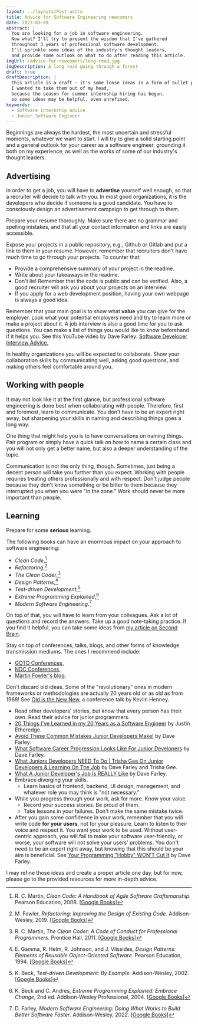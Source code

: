 ```yaml
---
layout: ../layouts/Post.astro
title: Advice for Software Engineering newcomers
date: 2023-03-09
abstract: |
  You are looking for a job in software engineering.
  Now what? I'll try to present the wisdom that I've gathered
  throughout 3 years of professional software development.
  I'll sprinkle some ideas of the industry's thought leaders,
  and provide some outlook on what to do after reading this article.
imgUrl: /advice-for-newcomers/long-road.jpg
imgDescription: A long road going through a forest
draft: true
draftDescription: |
  This article is a draft — it's some loose ideas in a form of bullet points.
  I wanted to take them out of my head,
  because the season for summer internship hiring has begun,
  so some ideas may be helpful, even unrefined.
keywords:
  - Software internship advice
  - Junior Software Engineer
---
```


Beginnings are always the hardest,
the most uncertain and stressful moments,
whatever we want to start.
I will try to give a solid starting point
and a general outlook for your career
as a software engineer,
grounding it both on my experience,
as well as the works of some of our industry's thought leaders.

## Advertising

In order to get a job,
you will have to **advertise** yourself well enough,
so that a recruiter will decide to talk with you.
In most good organizations,
it is the developers who decide
if someone is a good candidate.
You have to consciously design an advertisement campaign
to get through to them.

Prepare your resume thoroughly.
Make sure there are no grammar and spelling mistakes,
and that all your contact information and links
are easily accessible.

Expose your projects in a public repository,
e.g., Github or Gitlab
and put a link to them in your resume.
However, remember that recruiters
don't have much time to go through your projects.
To counter that:

- Provide a comprehensive summary of your project in the readme.
- Write about your takeaways in the readme.
- Don't lie! Remember that the code is public and can be verified.
  Also, a good recruiter will ask you about your projects on an interview.
- If you apply for a web development position,
  having your own webpage is always a good idea.

Remember that your main goal is to show
what **value** you can give for the employer.
Look what your potential employers need
and try to learn more or make a project about it.
A job interview is also a good time for you to ask questions.
You can make a list of things
you would like to know beforehand
if it helps you.
See this YouTube video by Dave Farley:
[Software Developer Interview Advice.](https://youtu.be/osnOY5zgdMI)

In healthy organizations you will be expected to collaborate.
Show your collaboration skills by communicating well,
asking good questions,
and making others feel comfortable around you.

## Working with people

It may not look like it at the first glance,
but professional software engineering is done best
when collaborating with people.
Therefore, first and foremost, learn to communicate.
You don't have to be an expert right away,
but sharpening your skills in naming and describing things
goes a long way.

One thing that might help you
is to have conversations on naming things.
Pair program or simply have a quick talk
on how to name a certain class
and you will not only get a better name,
but also a deeper understanding of the topic.

Communication is not the only thing, though.
Sometimes, just being a decent person
will take you further than you expect.
Working with people requires treating others
professionally and with respect.
Don't judge people because they don't know something
or be bitter to them because they interrupted you
when you were "in the zone."
Work should never be more important than people.

## Learning

Prepare for some **serious** learning.

The following books can have an enormous impact
on your approach to software engineering:

- _Clean Code_,[^clean-code]
- _Refactoring_,[^refactoring]
- _The Clean Coder_,[^the-clean-coder]
- _Design Patterns_,[^design-patterns]
- _Test-driven Development_,[^test-driven-development]
- _Extreme Programming Explained_,[^extreme-programming-explained]
- _Modern Software Engineering_.[^modern-software-engineering]

On top of that, you will have to learn from your colleagues.
Ask a lot of questions and record the answers.
Take up a good note-taking practice. If you find it helpful,
you can take some ideas
from [my article on Second Brain](https://blog.sewera.dev/second-brain).

Stay on top of conferences, talks, blogs,
and other forms of knowledge transmission mediums.
The ones I recommend include:

- [GOTO Conferences,](https://www.youtube.com/@GOTO-)
- [NDC Conferences,](https://www.youtube.com/@NDC)
- [Martin Fowler's blog.](https://martinfowler.com)

Don't discard old ideas.
Some of the "revolutionary" ones in modern frameworks
or methodologies are actually 20 years old or as old as from 1968!
See [Old is the New New,](https://youtu.be/AbgsfeGvg3E)
a conference talk by Kevlin Henney.

- Read other developers' stories, but know that every person has their own.
  Read their advice for junior programmers.
- [20 Things I've Learned in my 20 Years as a Software Engineer](https://www.simplethread.com/20-things-ive-learned-in-my-20-years-as-a-software-engineer/)
  by Justin Etheredge.
- [Avoid These Common Mistakes Junior Developers Make!](https://youtu.be/5g3dK2DgW-k)
  by Dave Farley.
- [What Software Career Progression Looks Like For Junior Developers](https://youtu.be/lDQIYYakJGw)
  by Dave Farley.
- [What Juniors Developers NEED To Do | Trisha Gee On Junior Developers & Learning On The Job](https://youtu.be/IYT02hnQbfA)
  by Dave Farley and Trisha Gee.
- [What A Junior Developer's Job Is REALLY Like](https://youtu.be/Va4Ba4VtOKw)
  by Dave Farley.
- Embrace diverging your skills.
  - Learn basics of frontend, backend, UI design, management,
    and whatever role you may think is "not necessary."
- While you progress through your work, ask for more. Know your value.
  - Record your success stories. Be proud of them.
  - Take lessons in your failures. Don't make the same mistake twice.
- After you gain some confidence in your work,
  remember that you will write code **for your users**,
  not for your pleasure. Learn to listen to their voice and respect it.
  You want your work to be used. Without user-centric approach,
  you will fail to make your software user-friendly,
  or worse, your software will not solve your users' problems.
  You don't need to be an expert right away,
  but knowing that this should be your aim is beneficial.
  See [Your Programming "Hobby" WON'T Cut It](https://youtu.be/yARewF1V9rU)
  by Dave Farley.

I may refine those ideas and create a proper article one day,
but for now, please go to the provided resources
for more in-depth advice.

[^clean-code]: R. C. Martin, _Clean Code: A Handbook of Agile Software Craftsmanship_. Pearson Education, 2008. [[Google Books](https://www.google.com/books/edition/Clean_Code/_i6bDeoCQzsC)]
[^refactoring]: M. Fowler, _Refactoring: Improving the Design of Existing Code_. Addison-Wesley, 2019. [[Google Books](https://www.google.com/books/edition/Refactoring/2H1_DwAAQBAJ)]
[^the-clean-coder]: R. C. Martin, _The Clean Coder: A Code of Conduct for Professional Programmers_. Prentice Hall, 2011. [[Google Books](https://www.google.com/books/edition/The_Clean_Coder/ik0qCTVzl44C)]
[^design-patterns]: E. Gamma, R. Helm, R. Johnson, and J. Vlissides, _Design Patterns: Elements of Reusable Object-Oriented Software_. Pearson Education, 1994. [[Google Books](https://www.google.com/books/edition/Design_Patterns/6oHuKQe3TjQC)]
[^test-driven-development]: K. Beck, _Test-driven Development: By Example_. Addison-Wesley, 2002. [[Google Books](https://www.google.com/books/edition/Test_driven_Development/CUlsAQAAQBAJ)]
[^extreme-programming-explained]: K. Beck and C. Andres, _Extreme Programming Explained: Embrace Change_, 2nd ed. Addison-Wesley Professional, 2004. [[Google Books](https://www.google.com/books/edition/Extreme_Programming_Explained/-DNcBAAAQBAJ)]
[^modern-software-engineering]: D. Farley, _Modern Software Engineering: Doing What Works to Build Better Software Faster_. Addison-Wesley, 2022. [[Google Books](https://www.google.com/books/edition/Modern_Software_Engineering/ZKxHzgEACAAJ)]
